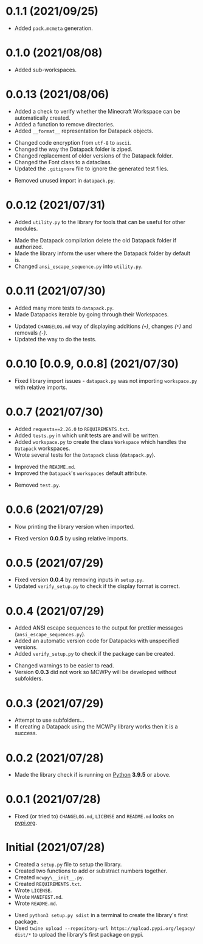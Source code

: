# 0.1.1 (2021/09/25)
+ Added `pack.mcmeta` generation.  

# 0.1.0 (2021/08/08)
+ Added sub-workspaces.  

# 0.0.13 (2021/08/06)
+ Added a check to verify whether the Minecraft Workspace can be automatically created.  
+ Added a function to remove directories.  
+ Added `__format__` representation for Datapack objects.  
* Changed code encryption from `utf-8` to `ascii`.  
* Changed the way the Datapack folder is ziped.  
* Changed replacement of older versions of the Datapack folder.  
* Changed the Font class to a dataclass.  
* Updated the `.gitignore` file to ignore the generated test files.  
- Removed unused import in `datapack.py`.  

# 0.0.12 (2021/07/31)
+ Added `utility.py` to the library for tools that can be useful for other modules.  
* Made the Datapack compilation delete the old Datapack folder if authorized.  
* Made the library inform the user where the Datapack folder by default is.  
* Changed `ansi_escape_sequence.py` into `utility.py`.  

# 0.0.11 (2021/07/30)
+ Added many more tests to `datapack.py`.  
+ Made Datapacks iterable by going through their Workspaces.  
* Updated `CHANGELOG.md` way of displaying additions *(`+`)*, changes *(`*`)* and removals *(`-`)*.  
* Updated the way to do the tests.  

# 0.0.10 [0.0.9, 0.0.8] (2021/07/30)
* Fixed library import issues - `datapack.py` was not importing `workspace.py` with relative imports.  

# 0.0.7 (2021/07/30)
+ Added `requests==2.26.0` to `REQUIREMENTS.txt`.  
+ Added `tests.py` in which unit tests are and will be written.  
+ Added `workspace.py` to create the class `Workspace` which handles the `Datapack` workspaces.  
+ Wrote several tests for the `Datapack` class (`datapack.py`).  
* Improved the `README.md`.  
* Improved the `Datapack`'s `workspaces` default attribute.  
- Removed `test.py`.  

# 0.0.6 (2021/07/29)
+ Now printing the library version when imported.  
* Fixed version **0.0.5** by using relative imports.  

# 0.0.5 (2021/07/29)
* Fixed version **0.0.4** by removing inputs in `setup.py`.  
* Updated `verify_setup.py` to check if the display format is correct.  

# 0.0.4 (2021/07/29)
+ Added ANSI escape sequences to the output for prettier messages (`ansi_escape_sequences.py`).  
+ Added an automatic version code for Datapacks with unspecified versions.  
+ Added `verify_setup.py` to check if the package can be created.  
* Changed warnings to be easier to read.  
* Version **0.0.3** did not work so MCWPy will be developed without subfolders.  

# 0.0.3 (2021/07/29)
* Attempt to use subfolders...  
* If creating a Datapack using the MCWPy library works then it is a success.  

# 0.0.2 (2021/07/28)
+ Made the library check if is running on [Python](https://www.python.org/downloads/) **3.9.5** or above.  

# 0.0.1 (2021/07/28)
* Fixed (or tried to) `CHANGELOG.md`, `LICENSE` and `README.md` looks on [pypi.org](https://pypi.org/project/mcwpy/).  

# Initial (2021/07/28)
+ Created a `setup.py` file to setup the library.  
+ Created two functions to add or substract numbers together.  
+ Created `mcwpy\__init__.py`.  
+ Created `REQUIREMENTS.txt`.  
+ Wrote `LICENSE`.  
+ Wrote `MANIFEST.md`.  
+ Wrote `README.md`.  
* Used `python3 setup.py sdist` in a terminal to create the library's first package.  
* Used `twine upload --repository-url https://upload.pypi.org/legacy/ dist/*` to upload the library's first package on pypi.  

